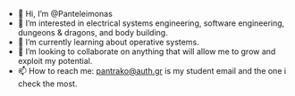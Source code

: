 - 👋 Hi, I’m @Panteleimonas
- 👀 I’m interested in electrical systems engineering, software engineering, dungeons & dragons, and body building.
- 🌱 I’m currently learning about operative systems.
- 💞️ I’m looking to collaborate on anything that will allow me to grow and exploit my potential.
- 📫 How to reach me: pantrako@auth.gr is my student email and the one i check the most.

<!---
Panteleimonas/Panteleimonas is a ✨ special ✨ repository because its `README.md` (this file) appears on your GitHub profile.
You can click the Preview link to take a look at your changes.
--->
